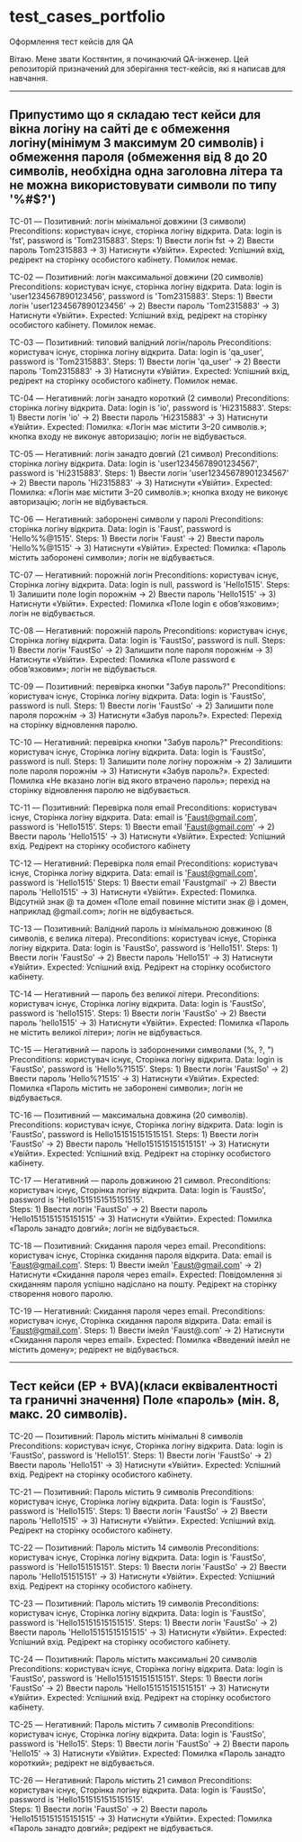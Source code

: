 # test_cases_portfolio
Оформлення тест кейсів для QA


Вітаю. Мене звати Костянтин, я починаючий QA-інженер. Цей репозиторій призначений для зберігання тест-кейсів, які я написав для навчання.


-----------------------------------------------------------------------------------------------------------------------------------------------------------------------------
Припустимо що я складаю тест кейси для вікна логіну на сайті де є обмеження логіну(мінімум 3 максимум 20 символів) і обмеження пароля (обмеження від 8 до 20 символів, необхідна одна заголовна літера та не можна використовувати символи по типу '%#$?')
-----------------------------------------------------------------------------------------------------------------------------------------------------------------------------

TC-01 — Позитивний: логін мінімальної довжини (3 символи)
Preconditions: користувач існує, сторінка логіну відкрита.
Data: login is 'fst', password is 'Tom2315883'.
Steps: 1) Ввести логін fst → 2) Ввести пароль Tom2315883 → 3) Натиснути «Увійти».
Expected: Успішний вхід, редірект на сторінку особистого кабінету. Помилок немає.

TC-02 — Позитивний: логін максимальної довжини (20 символів)
Preconditions: користувач існує, сторінка логіну відкрита.
Data: login is 'user1234567890123456', password is 'Tom2315883'.
Steps: 1) Ввести логін 'user1234567890123456' → 2) Ввести пароль 'Tom2315883' → 3) Натиснути «Увійти».
Expected: Успішний вхід, редірект на сторінку особистого кабінету. Помилок немає.

TC-03 — Позитивний: типовий валідний логін/пароль
Preconditions: користувач існує, сторінка логіну відкрита.
Data: login is 'qa_user', password is 'Tom2315883'.
Steps: 1) Ввести логін 'qa_user' → 2) Ввести пароль 'Tom2315883' → 3) Натиснути «Увійти».
Expected: Успішний вхід, редірект на сторінку особистого кабінету. Помилок немає.

TC-04 — Негативний: логін занадто короткий (2 символи)
Preconditions: сторінка логіну відкрита.
Data: login is 'io', password is 'Hi2315883'.
Steps: 1) Ввести логін 'io' → 2) Ввести пароль 'Hi2315883' → 3) Натиснути «Увійти».
Expected: Помилка: «Логін має містити 3–20 символів.»; кнопка входу не виконує авторизацію; логін не відбувається.

TC-05 — Негативний: логін занадто довгий (21 символ)
Preconditions: сторінка логіну відкрита.
Data: login is 'user12345678901234567', password is 'Hi2315883'.
Steps: 1) Ввести логін 'user12345678901234567' → 2) Ввести пароль 'Hi2315883' → 3) Натиснути «Увійти».
Expected: Помилка: «Логін має містити 3–20 символів.»; кнопка входу не виконує авторизацію; логін не відбувається.

TC-06 — Негативний: заборонені символи у паролі
Preconditions: сторінка логіну відкрита.
Data: login is 'Faust', password is 'Hello%%@1515'.
Steps: 1) Ввести логін 'Faust' → 2) Ввести пароль 'Hello%%@1515' → 3) Натиснути «Увійти».
Expected: Помилка: «Пароль містить заборонені символи»; логін не відбувається.

TC-07 — Негативний: порожній логін
Preconditions: користувач існує, Сторінка логіну відкрита.
Data: login is null, password is 'Hello1515'.
Steps: 1) Залишити поле login порожнім → 2) Ввести пароль 'Hello1515' → 3) Натиснути «Увійти».
Expected: Помилка «Поле login є обов’язковим»; логін не відбувається.

TC-08 — Негативний: порожній пароль
Preconditions: користувач існує, Сторінка логіну відкрита.
Data: login is 'FaustSo', password is null.
Steps: 1) Ввести логін 'FaustSo' → 2) Залишити поле пароля порожнім → 3) Натиснути «Увійти».
Expected: Помилка «Поле password є обов’язковим»; логін не відбувається.

TC-09 — Позитивний: перевірка кнопки "Забув пароль?"
Preconditions: користувач існує, Сторінка логіну відкрита.
Data: login is 'FaustSo', password is null. 
Steps: 1) Ввести логін 'FaustSo' → 2) Залишити поле пароля порожнім → 3) Натиснути «Забув пароль?».
Expected: Перехід на сторінку відновлення паролю.

TC-10 — Негативний: перевірка кнопки "Забув пароль?"
Preconditions: користувач існує, Сторінка логіну відкрита.
Data: login is 'FaustSo', password is null.
Steps: 1) Залишити поле логіну порожнім → 2) Залишити поле пароля порожнім → 3) Натиснути «Забув пароль?».
Expected: Помилка «Не вказано логін від якого втрачено пароль»; перехід на сторінку відновлення паролю не відбувається.

TC-11 — Позитивний: Перевірка поля email
Preconditions: користувач існує, Сторінка логіну відкрита.
Data: email is 'Faust@gmail.com', password is 'Hello1515'.
Steps: 1) Ввести email 'Faust@gmail.com' → 2) Ввести пароль 'Hello1515' → 3) Натиснути «Увійти».
Expected: Успішний вхід. Редірект на сторінку особистого кабінету

TC-12 — Негативний: Перевірка поля email
Preconditions: користувач існує, Сторінка логіну відкрита.
Data: email is 'Faust@gmail.com', password is 'Hello1515'
Steps: 1) Ввести email 'Faustgmail' → 2) Ввести пароль 'Hello1515' → 3) Натиснути «Увійти».
Expected: Помилка. Відсутній знак @ та домен «Поле email повинне містити знак @ і домен, наприклад @gmail.com»; логін не відбувається.

TC-13 — Позитивний: Валідний пароль із мінімальною довжиною (8 символів, є велика літера).
Preconditions: користувач існує, Сторінка логіну відкрита.
Data: login is 'FaustSo', password is 'Hello151'. 
Steps: 1) Ввести логін 'FaustSo' → 2) Ввести пароль 'Hello151' → 3) Натиснути «Увійти».
Expected: Успішний вхід. Редірект на сторінку особистого кабінету.

TC-14 — Негативний — пароль без великої літери.
Preconditions: користувач існує, Сторінка логіну відкрита.
Data: login is 'FaustSo', password is 'hello1515'.
Steps: 1) Ввести логін 'FaustSo' → 2) Ввести пароль 'hello1515' → 3) Натиснути «Увійти».
Expected: Помилка «Пароль не містить великої літери»; логін не відбувається.

TC-15 — Негативний — пароль із забороненими символами (%, ?, ")
Preconditions: користувач існує, Сторінка логіну відкрита.
Data: login is 'FaustSo', password is 'Hello%?1515'. 
Steps: 1) Ввести логін 'FaustSo' → 2) Ввести пароль 'Hello%?1515' → 3) Натиснути «Увійти».
Expected: Помилка «Пароль містить не заборонені символи»; логін не відбувається.

TC-16 — Позитивний — максимальна довжина (20 символів).
Preconditions: користувач існує, Сторінка логіну відкрита.
Data: login is 'FaustSo', password is Hello151515151515151.
Steps: 1) Ввести логін 'FaustSo' → 2) Ввести пароль 'Hello151515151515151' → 3) Натиснути «Увійти».
Expected: Успішний вхід. Редірект на сторінку особистого кабінету.

TC-17 — Негативний — пароль довжиною 21 символ.
Preconditions: користувач існує, Сторінка логіну відкрита.
Data: login is 'FaustSo', password is 'Hello1515151515151515'. 	
Steps: 1) Ввести логін 'FaustSo' → 2) Ввести пароль 'Hello1515151515151515' → 3) Натиснути «Увійти».
Expected: Помилка «Пароль занадто довгий»; логін не відбувається.

TC-18 — Позитивний: Скидання пароля через email.
Preconditions: користувач існує, Сторінка скидання пароля відкрита.
Data: email is 'Faust@gmail.com'. 
Steps: 1) Ввести імейл 'Faust@gmail.com' → 2) Натиснути «Скидання пароля через email».
Expected: Повідомлення зі скиданням пароля успішно надіслано на пошту. Редірект на сторінку створення нового паролю.

TC-19 — Негативний: Скидання пароля через email.
Preconditions: користувач існує, Сторінка скидання пароля відкрита.
Data: email is 'Faust@gmail.com'.
Steps: 1) Ввести імейл 'Faust@.com' → 2) Натиснути «Скидання пароля через email».
Expected: Помилка «Введений імейл не містить домену»; редірект не відбувається.

-----------------------------------------------------------------------------------------------------------------------------------------------------------------------------
Тест кейси (EP + BVA)(класи еквівалентності та граничні значення)
Поле «пароль» (мін. 8, макс. 20 символів).
-----------------------------------------------------------------------------------------------------------------------------------------------------------------------------

TC-20 — Позитивний: Пароль містить мінімальні 8 символів
Preconditions: користувач існує, Сторінка логіну відкрита.
Data: login is 'FaustSo', password is 'Hello151'. 
Steps: 1) Ввести логін 'FaustSo' → 2) Ввести пароль 'Hello151' → 3) Натиснути «Увійти».
Expected: Успішний вхід. Редірект на сторінку особистого кабінету.

TC-21 — Позитивний: Пароль містить 9 символів
Preconditions: користувач існує, Сторінка логіну відкрита.
Data: login is 'FaustSo', password is 'Hello1515'. 
Steps: 1) Ввести логін 'FaustSo' → 2) Ввести пароль 'Hello1515' → 3) Натиснути «Увійти».
Expected: Успішний вхід. Редірект на сторінку особистого кабінету.

TC-22 — Позитивний: Пароль містить 14 символів
Preconditions: користувач існує, Сторінка логіну відкрита.
Data: login is 'FaustSo', password is 'Hello151515151'.
Steps: 1) Ввести логін 'FaustSo' → 2) Ввести пароль 'Hello151515151' → 3) Натиснути «Увійти».
Expected: Успішний вхід. Редірект на сторінку особистого кабінету.

TC-23 — Позитивний: Пароль містить 19 символів
Preconditions: користувач існує, Сторінка логіну відкрита.
Data: login is 'FaustSo', password is 'Hello15151515151515'. 
Steps: 1) Ввести логін 'FaustSo' → 2) Ввести пароль 'Hello15151515151515' → 3) Натиснути «Увійти».
Expected: Успішний вхід. Редірект на сторінку особистого кабінету.

TC-24 — Позитивний: Пароль містить максимальні 20 символів
Preconditions: користувач існує, Сторінка логіну відкрита.
Data: login is 'FaustSo', password is 'Hello151515151515151'. 
Steps: 1) Ввести логін 'FaustSo' → 2) Ввести пароль 'Hello151515151515151' → 3) Натиснути «Увійти».
Expected: Успішний вхід. Редірект на сторінку особистого кабінету.

TC-25 — Негативний: Пароль містить 7 символів
Preconditions: користувач існує, Сторінка логіну відкрита.
Data: login is 'FaustSo', password is 'Hello15'.
Steps: 1) Ввести логін 'FaustSo' → 2) Ввести пароль 'Hello15' → 3) Натиснути «Увійти».
Expected: Помилка «Пароль занадто короткий»; редірект не відбувається.

TC-26 — Негативний: Пароль містить 21 символ
Preconditions: користувач існує, Сторінка логіну відкрита.
Data: login is 'FaustSo', password is 'Hello1515151515151515'. 	
Steps: 1) Ввести логін 'FaustSo' → 2) Ввести пароль 'Hello1515151515151515' → 3) Натиснути «Увійти».
Expected: Помилка «Пароль занадто довгий»; редірект не відбувається.
